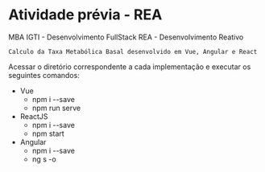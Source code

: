 # Atividade prévia - REA

MBA IGTI - Desenvolvimento FullStack
REA - Desenvolvimento Reativo

<p>

    Calculo da Taxa Metabólica Basal desenvolvido em Vue, Angular e React

</p>

<p>
    Acessar o diretório correspondente a cada implementação e executar os seguintes comandos:
</p>

<ul>
    <li>Vue
        <ul>
            <li>npm i --save</li>
            <li>npm run serve</li>
        </ul>
    </li>
    <li>ReactJS
        <ul>
            <li>npm i --save</li>
            <li>npm start</li>
        </ul>
    </li>
    <li>Angular
        <ul>
            <li>npm i --save</li>
            <li>ng s -o</li>
        </ul>
    </li>
</ul>

